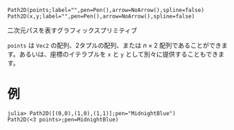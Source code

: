 ```
Path2D(points;label="",pen=Pen(),arrow=NoArrow(),spline=false)
Path2D(x,y;label="",pen=Pen(),arrow=NoArrow(),spline=false)
```

二次元パスを表すグラフィックスプリミティブ

`points` は `Vec2` の配列、2タプルの配列、または $n × 2$ 配列であることができます。あるいは、座標のイテラブルを `x` と `y` として別々に提供することもできます。

# 例

```julia-repl
julia> Path2D([(0,0),(1,0),(1,1)];pen="MidnightBlue")
Path2D(<3 points>;pen=MidnightBlue)
```
